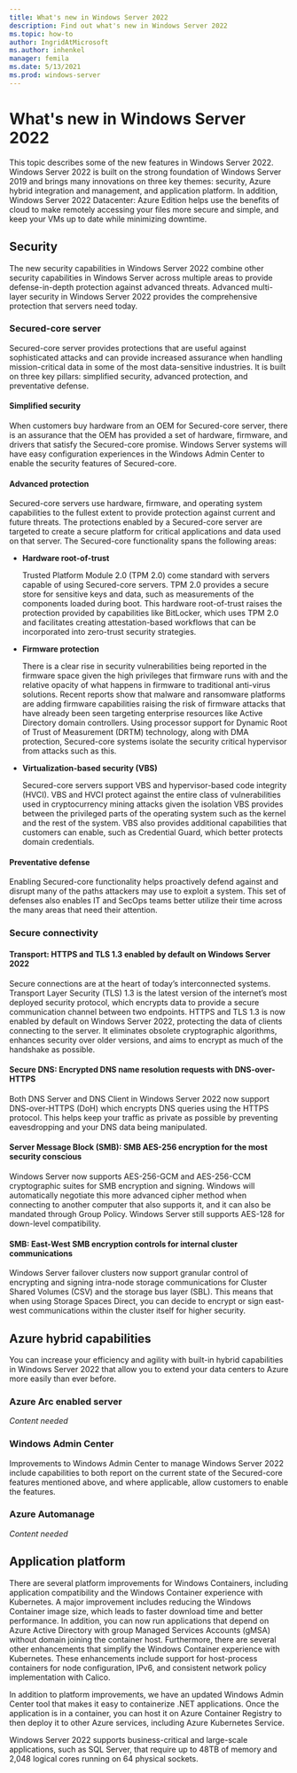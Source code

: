 ```yaml
---
title: What's new in Windows Server 2022
description: Find out what's new in Windows Server 2022
ms.topic: how-to
author: IngridAtMicrosoft
ms.author: inhenkel
manager: femila
ms.date: 5/13/2021
ms.prod: windows-server
---
```


<!--Need to check the UCM taxonomy for the correct metadata -->

# What's new in Windows Server 2022

This topic describes some of the new features in Windows Server 2022. Windows Server 2022 is built on the strong foundation of Windows Server 2019 and brings many innovations on three key themes: security, Azure hybrid integration and management, and application platform. In addition, Windows Server 2022 Datacenter: Azure Edition helps use the benefits of cloud to make remotely accessing your files more secure and simple, and keep your VMs up to date while minimizing downtime.

## Security

The new security capabilities in Windows Server 2022 combine other security capabilities in Windows Server across multiple areas to provide defense-in-depth protection against advanced threats. Advanced multi-layer security in Windows Server 2022 provides the comprehensive protection that servers need today.

### Secured-core server

Secured-core server provides protections that are useful against sophisticated attacks and can provide increased assurance when handling mission-critical data in some of the most data-sensitive industries.  It is built on three key pillars: simplified security, advanced protection, and preventative defense.

#### Simplified security

When customers buy hardware from an OEM for Secured-core server, there is an assurance that the OEM has provided a set of hardware, firmware, and drivers that satisfy the Secured-core promise. Windows Server systems will have easy configuration experiences in the Windows Admin Center to enable the security features of Secured-core.

#### Advanced protection

Secured-core servers use hardware, firmware, and operating system capabilities to the fullest extent to provide protection against current and future threats. The protections enabled by a Secured-core server are targeted to create a secure platform for critical applications and data used on that server. The Secured-core functionality spans the following areas:

* **Hardware root-of-trust**

  Trusted Platform Module 2.0 (TPM 2.0) come standard with servers capable of using Secured-core servers. TPM 2.0 provides a secure store for sensitive keys and data, such as measurements of the components loaded during boot. This hardware root-of-trust raises the protection provided by capabilities like BitLocker, which uses TPM 2.0 and facilitates creating attestation-based workflows that can be incorporated into zero-trust security strategies.

* **Firmware protection**

  There is a clear rise in security vulnerabilities being reported in the firmware space given the high privileges that firmware runs with and the relative opacity of what happens in firmware to traditional anti-virus solutions. Recent reports show that malware and ransomware platforms are adding firmware capabilities raising the risk of firmware attacks that have already been seen targeting enterprise resources like Active Directory domain controllers. Using processor support for Dynamic Root of Trust of Measurement (DRTM) technology, along with DMA protection, Secured-core systems isolate the security critical hypervisor from attacks such as this.

* **Virtualization-based security (VBS)**

  Secured-core servers support VBS and hypervisor-based code integrity (HVCI). VBS and HVCI protect against the entire class of vulnerabilities used in cryptocurrency mining attacks given the isolation VBS provides between the privileged parts of the operating system such as the kernel and the rest of the system. VBS also provides additional capabilities that customers can enable, such as Credential Guard, which better protects domain credentials.

#### Preventative defense

Enabling Secured-core functionality helps proactively defend against and disrupt many of the paths attackers may use to exploit a system. This set of defenses also enables IT and SecOps teams better utilize their time across the many areas that need their attention.

### Secure connectivity

<!-- #### Transport: Faster and more secure encrypted HTTPS connections -->

#### Transport: HTTPS and TLS 1.3 enabled by default on Windows Server 2022

Secure connections are at the heart of today’s interconnected systems. Transport Layer Security (TLS) 1.3 is the latest version of the internet’s most deployed security protocol, which encrypts data to provide a secure communication channel between two endpoints. HTTPS and TLS 1.3 is now enabled by default on Windows Server 2022, protecting the data of clients connecting to the server. It eliminates obsolete cryptographic algorithms, enhances security over older versions, and aims to encrypt as much of the handshake as possible.

#### Secure DNS: Encrypted DNS name resolution requests with DNS-over-HTTPS

Both DNS Server and DNS Client in Windows Server 2022 now support DNS-over-HTTPS (DoH) which encrypts DNS queries using the HTTPS protocol. This helps keep your traffic as private as possible by preventing eavesdropping and your DNS data being manipulated.

#### Server Message Block (SMB): SMB AES-256 encryption for the most security conscious

Windows Server now supports AES-256-GCM and AES-256-CCM cryptographic suites for SMB encryption and signing. Windows will automatically negotiate this more advanced cipher method when connecting to another computer that also supports it, and it can also be mandated through Group Policy. Windows Server still supports AES-128 for down-level compatibility.

#### SMB: East-West SMB encryption controls for internal cluster communications

Windows Server failover clusters now support granular control of encrypting and signing intra-node storage communications for Cluster Shared Volumes (CSV) and the storage bus layer (SBL). This means that when using Storage Spaces Direct, you can decide to encrypt or sign east-west communications within the cluster itself for higher security.

## Azure hybrid capabilities

You can increase your efficiency and agility with built-in hybrid capabilities in Windows Server 2022 that allow you to extend your data centers to Azure more easily than ever before.

### Azure Arc enabled server

*Content needed* <!-- Need some more info on this. What's specific to WS 2022 that's not already available for Windows Server? -->

### Windows Admin Center

Improvements to Windows Admin Center to manage Windows Server 2022 include capabilities to both report on the current state of the Secured-core features mentioned above, and where applicable, allow customers to enable the features.

### Azure Automanage

*Content needed* <!-- Need some more info on this. Is it only referring to the Azure Edition or will this apply to on-premises servers that are managed by Arc, etc.? -->

## Application platform

There are several platform improvements for Windows Containers, including application compatibility and the Windows Container experience with Kubernetes. A major improvement includes reducing the Windows Container image size, which leads to faster download time and better performance. In addition, you can now run applications that depend on Azure Active Directory with group Managed Services Accounts (gMSA) without domain joining the container host. Furthermore, there are several other enhancements that simplify the Windows Container experience with Kubernetes. These enhancements include support for host-process containers for node configuration, IPv6, and consistent network policy implementation with Calico.

In addition to platform improvements, we have an updated Windows Admin Center tool that makes it easy to containerize .NET applications. Once the application is in a container, you can host it on Azure Container Registry to then deploy it to other Azure services, including Azure Kubernetes Service.

Windows Server 2022 supports business-critical and large-scale applications, such as SQL Server, that require up to 48TB of memory and 2,048 logical cores running on 64 physical sockets.
